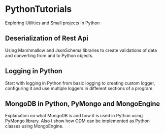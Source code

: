 # PythonTutorials
Exploring Utilities and Small projects In Python

## Deserialization of Rest Api
Using Marshmallow and JsonSchema libraries to create validations of 
data and converting from and to Python objects.

## Logging in Python 
Start with logging in Python from basic logging to creating custom logger, 
configuring it and use multiple loggers in different sections of a program.

## MongoDB in Python, PyMongo and MongoEngine
Explanation on what MongoDB is and how it is used in Python using PyMongo 
library. Also I show how ODM can be implemented as Python classes using MongoEngine.